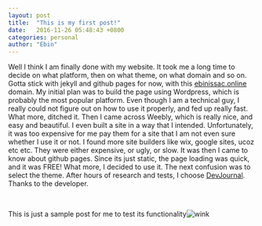 ```yaml
---
layout: post
title:  "This is my first post!"
date:   2016-11-26 05:48:43 +0800
categories: personal
author: "Ebin"
---
```

<p>Well I think I am finally done with my website. It took me a long time to decide on what platform, then on what theme, on what domain and so on. Gotta stick with jekyll and github pages for now, with this&nbsp;<a href="http://www.ebinissac.online">ebinissac.online</a> domain. My initial plan was to build the page using Wordpress, which is probably the most popular platform. Even though I am a technical guy, I really could not figure out on how to use it properly, and fed up really fast. What more, ditched it. Then I came across Weebly, which is really nice, and easy and beautiful. I even built a site in a way that I intended. Unfortunately, it was too expensive for me pay them for a site that I am not even sure whether I use it or not. I found more site builders like wix, google sites, ucoz etc etc. They were either expensive, or ugly, or slow. It was then I came to know about github pages. Since its just static, the page loading was quick, and it was FREE! What more, I decided to use it. The next confusion was to select the theme. After hours of research and tests, I choose <a href="https://github.com/hemangsk/DevJournal">DevJournal</a>. Thanks to the developer. </p>
<p>&nbsp;</p>
<p>This is just a sample post for me to test its functionality<img src="https://html-online.com/editor/tinymce/plugins/emoticons/img/smiley-wink.gif" alt="wink" /></p>

